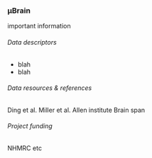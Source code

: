 ### &mu;Brain
important information

###### Data descriptors
- blah
- blah

###### Data resources & references
Ding et al.
Miller et al.
Allen institute Brain span

###### Project funding
NHMRC etc





